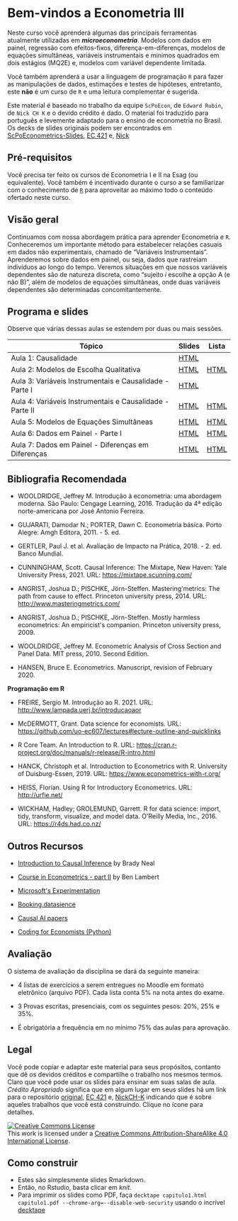 # Bem-vindos a Econometria III

Neste curso você aprenderá algumas das principais ferramentas atualmente utilizadas em ***microeconometria***. Modelos com dados em painel, regressão com efeitos-fixos, diferença-em-diferenças, modelos de equações simultâneas, variáveis instrumentais e mínimos quadrados em dois estágios (MQ2E) e, modelos com variável dependente limitada.
 
Você também aprenderá a usar a linguagem de programação `R` para fazer as manipulações de dados, estimações e testes de hipóteses, entretanto, este **não** é um curso de `R` e uma leitura complementar é sugerida. 

Este material é baseado no trabalho da equipe `ScPoEcon`, de `Edward Rubin`, de `Nick CH K` e o devido crédito é dado. O material foi traduzido para português e levemente adaptado para o ensino de econometria no Brasil. Os decks de slides originais podem ser encontrados em [ScPoEconometrics-Slides](https://github.com/ScPoEcon/Advanced-Metrics-slides), [EC 421](https://github.com/edrubin/EC421S19) e, [Nick](https://github.com/NickCH-K/EconometricsSlides)


## Pré-requisitos

Você precisa ter feito os cursos de Econometria I e II na Esag (ou equivalente). Você também é incentivado durante o curso a se familiarizar com o conhecimento de [`R`](https://cran.r-project.org/) para aproveitar ao máximo todo o conteúdo ofertado neste curso.

## Visão geral

Continuamos com nossa abordagem prática para aprender Econometria e `R`. Conheceremos um importante método para estabelecer relações casuais em dados não experimentais, chamado de “Variáveis Instrumentais”. Aprenderemos sobre dados em painel, ou seja, dados que rastreiam indivíduos ao longo do tempo. Veremos situações em que nossos variáveis dependentes são de natureza discreta, como “sujeito *i* escolhe a opção A (e não B)”, além de modelos de equações simultâneas, onde duas variáveis dependentes são determinadas concomitantemente.


## Programa e slides

Observe que várias dessas aulas se estendem por duas ou mais sessões.

| Tópico                                                   | Slides                                                                                                              | Lista                                                                                                   |
|----------------------------------------------------------|---------------------------------------------------------------------------------------------------------------------|---------------------------------------------------------------------------------------------------------|
| Aula 1: Causalidade                                      | [HTML](https://raw.githack.com/rfbressan/econometria3_slides/master/lectures/01-causalidade/01-causality_pt.html)   |                                                                                                         |
| Aula 2: Modelos de Escolha Qualitativa                   | [HTML](https://raw.githack.com/rfbressan/econometria3_slides/master/lectures/02-probit/02-probit_pt.html)           | [HTML](https://raw.githack.com/rfbressan/econometria3_slides/master/lectures/02-probit/lista_I_pt.html) |
| Aula 3: Variáveis Instrumentais e Causalidade - Parte I  | [HTML](https://raw.githack.com/rfbressan/econometria3_slides/master/lectures/03-IV/03-IV_pt.html)                   |                                                                                                         |
| Aula 4: Variáveis Instrumentais e Causalidade - Parte II | [HTML](https://raw.githack.com/rfbressan/econometria3_slides/master/lectures/04-IV2/04-IV2_pt.html)                    | [HTML](https://raw.githack.com/rfbressan/econometria3_slides/master/lectures/04-IV2/lista_II_pt.html)   |
| Aula 5: Modelos de Equações Simultâneas                  | [HTML](https://raw.githack.com/rfbressan/econometria3_slides/master/lectures/05-simultaneas/05-simultaneas_pt.html) |  [HTML](https://raw.githack.com/rfbressan/econometria3_slides/master/lectures/05-simultaneas/lista_III_pt.html) |
| Aula 6: Dados em Painel - Parte I                        | [HTML](https://raw.githack.com/rfbressan/econometria3_slides/master/lectures/06-panel/06-panel_pt.html)             | [HTML](https://raw.githack.com/rfbressan/econometria3_slides/master/lectures/06-panel/lista_IV_pt.html) |
| Aula 7: Dados em Painel - Diferenças em Diferenças       | [HTML](https://raw.githack.com/rfbressan/econometria3_slides/master/lectures/07-DID/07-DID_pt.html)                 | [HTML](https://raw.githack.com/rfbressan/econometria3_slides/master/lectures/07-DID/lista_V_pt.html)    |


## Bibliografia Recomendada

* WOOLDRIDGE, Jeffrey M. Introdução à econometria: uma abordagem moderna. São Paulo: Cengage Learning, 2016. Tradução da 4ª edição norte-americana por José Antonio Ferreira. 

* GUJARATI, Damodar N.; PORTER, Dawn C. Econometria básica. Porto Alegre: Amgh Editora, 2011. - 5. ed. 

* GERTLER, Paul J. et al. Avaliação de Impacto na Prática, 2018. - 2. ed. Banco Mundial.

* CUNNINGHAM, Scott. Causal Inference: The Mixtape, New Haven: Yale University Press, 2021. URL: https://mixtape.scunning.com/

* ANGRIST, Joshua D.; PISCHKE, Jörn-Steffen. Mastering'metrics: The path from cause to effect. Princeton university press, 2014. URL: http://www.masteringmetrics.com/

* ANGRIST, Joshua D.; PISCHKE, Jörn-Steffen. Mostly harmless econometrics: An empiricist's companion. Princeton university press, 2009.

* WOOLDRIDGE, Jeffrey M. Econometric Analysis of Cross Section and Panel Data. MIT press, 2010. Second Edition. 

* HANSEN, Bruce E. Econometrics. Manuscript, revision of February 2020.

**Programação em R**

* FREIRE, Sergio M. Introdução ao R. 2021. URL: http://www.lampada.uerj.br/introducaoaor

* McDERMOTT, Grant. Data science for economists. URL: https://github.com/uo-ec607/lectures#lecture-outline-and-quicklinks

* R Core Team. An Introduction to R. URL: https://cran.r-project.org/doc/manuals/r-release/R-intro.html

* HANCK, Christoph et al. Introduction to Econometrics with R. University of Duisburg-Essen, 2019. URL: https://www.econometrics-with-r.org/

* HEISS, Florian. Using R for Introductory Econometrics. URL: http://urfie.net/

* WICKHAM, Hadley; GROLEMUND, Garrett. R for data science: import, tidy, transform, visualize, and model data. O'Reilly Media, Inc., 2016. URL: https://r4ds.had.co.nz/

## Outros Recursos

* [Introduction to Causal Inference](https://www.bradyneal.com/causal-inference-course) by Brady Neal

* [Course in Econometrics - part II](https://www.youtube.com/playlist?list=PLwJRxp3blEvb7P-7po9AxuBwquPv75LjU) by Ben Lambert

* [Microsoft's Experimentation](https://www.microsoft.com/en-us/research/group/experimentation-platform-exp/)

* [Booking.datasience](https://booking.ai)

* [Causal AI papers](https://www.causalens.com/causal-ai-papers/)

* [Coding for Economists (Python)](https://aeturrell.github.io/coding-for-economists/intro.html)

## Avaliação

O sistema de avaliação da disciplina se dará da seguinte maneira:

- 4 listas de exercícios a serem entregues no Moodle em formato eletrônico (arquivo PDF). Cada lista conta 5% na nota antes do exame.

- 3 Provas escritas, presenciais, com os seguintes pesos: 20%, 25% e 35%.

- É obrigatória a frequência em no mínimo 75% das aulas para aprovação.

## Legal

Você pode copiar e adaptar este material para seus propósitos, contanto que dê os devidos créditos e compartilhe o trabalho nos mesmos termos. Claro que você pode usar os slides para ensinar em suas salas de aula. *Crédito Apropriado* significa que em algum lugar em seus slides há um link para o repositório [original](https://github.com/ScPoEcon/Advanced-Metrics-slides), [EC 421](https://github.com/edrubin/EC421S19) e, [NickCH-K](https://github.com/NickCH-K/EconometricsSlides) indicando que é sobre aqueles trabalhos que você está construindo. Clique no ícone para detalhes.

<a rel="license" href="http://creativecommons.org/licenses/by-sa/4.0/"><img alt="Creative Commons License" style="border-width:0" src="https://i.creativecommons.org/l/by-sa/4.0/88x31.png" /></a><br />This work is licensed under a <a rel="license" href="http://creativecommons.org/licenses/by-sa/4.0/">Creative Commons Attribution-ShareAlike 4.0 International License</a>.

## Como construir

* Estes são simplesmente slides Rmarkdown.
* Então, no Rstudio, basta clicar em *knit*.
* Para imprimir os slides como PDF, faça
```decktape capitulo1.html capitulo1.pdf --chrome-arg=--disable-web-security```
usando o incrível [decktape](https://github.com/astefanutti/decktape)
